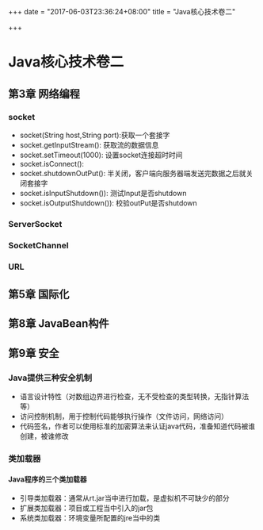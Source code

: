 +++
date = "2017-06-03T23:36:24+08:00"
title =  "Java核心技术卷二"

+++

Java核心技术卷二
================

第3章 网络编程
--------------

### socket

-   socket(String host,String port):获取一个套接字
-   socket.getInputStream(): 获取流的数据信息
-   socket.setTimeout(1000): 设置socket连接超时时间
-   socket.isConnect():
-   socket.shutdownOutPut():
    半关闭，客户端向服务器端发送完数据之后就关闭套接字
-   socket.isInputShutdown()): 测试Input是否shutdown
-   socket.isOutputShutdown()): 校验outPut是否shutdown

### ServerSocket

### SocketChannel

### URL

第5章 国际化
------------

第8章 JavaBean构件
------------------

第9章 安全
----------

### Java提供三种安全机制

-   语言设计特性（对数组边界进行检查，无不受检查的类型转换，无指针算法等）
-   访问控制机制，用于控制代码能够执行操作（文件访问，网络访问）
-   代码签名，作者可以使用标准的加密算法来认证java代码，准备知道代码被谁创建，被谁修改

### 类加载器

#### Java程序的三个类加载器

-   引导类加载器：通常从rt.jar当中进行加载，是虚拟机不可缺少的部分
-   扩展类加载器：项目或工程当中引入的jar包
-   系统类加载器：环境变量所配置的jre当中的类

